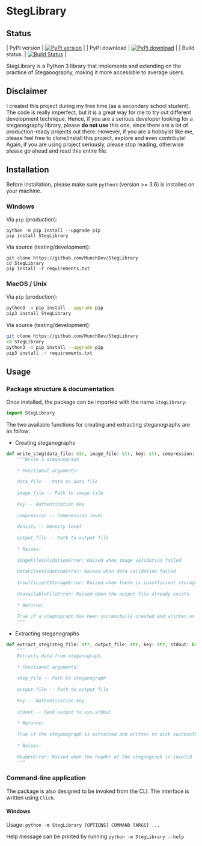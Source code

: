 # StegLibrary

## Status

| PyPI version  | [![PyPi version](https://pypip.in/v/StegLibrary/badge.png)](https://crate.io/packages/StegLibrary/)                       |
| PyPI download | [![PyPi download](https://pypip.in/d/StegLibrary/badge.png)](https://crate.io/packages/StegLibrary/)                      |
| Build status. | [![Build Status](https://travis-ci.com/MunchDev/StegLibrary.svg?branch=main)](https://travis-ci.com/MunchDev/StegLibrary) |

StegLibrary is a Python 3 library that implements and extending on the practice of
Steganography, making it more accessible to average users.

## Disclaimer

I created this project during my free time (as a secondary school student). The code is really imperfect, but it is a great way
for me to try out different development technique. Hence, if you are a serious developer looking for a steganography library,
please **do not use** this one, since there are a lot of production-ready projects out there. However, if you are a hobbyist
like me, please feel free to clone/install this project, explore and even contribute! Again, if you are using project seriously,
please stop reading, otherwise please go ahead and read this entire file.

## Installation

Before installation, please make sure `python3` (version >= 3.6) is installed on your machine.

### Windows

Via `pip` (production):

```
python -m pip install --upgrade pip
pip install StegLibrary
```

Via source (testing/development):
```
git clone https://github.com/MunchDev/StegLibrary
cd StegLibrary
pip install -r requirements.txt
```

### MacOS / Unix

Via `pip` (production):

```bash
python3 -m pip install --upgrade pip
pip3 install StegLibrary
```

Via source (testing/development):

```bash
git clone https://github.com/MunchDev/StegLibrary
cd StegLibrary
python3 -m pip install --upgrade pip
pip3 install -r requirements.txt
```

## Usage

### Package structure & documentation

Once installed, the package can be imported with the name `StegLibrary`:

```python
import StegLibrary
```

The two available functions for creating and extracting steganographs are as follow:

* Creating steganographs

```python
def write_steg(data_file: str, image_file: str, key: str, compression: int, density: int, output_file: str) -> bool:
    """Write a steganograph
       
    * Positional arguments:
    
    data_file -- Path to data file
       
    image_file -- Path to image file
       
    key -- Authentication key
       
    compression -- Compression level
       
    density -- Density level
       
    output_file -- Path to output file
       
    * Raises:
       
    ImageFileValidationError: Raised when image validation failed
       
    DataFileValidationError: Raised when data validation failed
       
    InsufficientStorageError: Raised when there is insufficient storage
       
    UnavailableFileError: Raised when the output file already exists
       
    * Returns:
       
    True if a stegnograph has been successfully created and written on disks
    """
```

* Extracting steganographs

```python
def extract_steg(steg_file: str, output_file: str, key: str, stdout: bool = False) -> bool:
    """
    Extracts data from steganograph.
    
    * Positional arguments:
    
    steg_file -- Path to steganograph
    
    output_file -- Path to output file
    
    key -- Authentication key
    
    stdout -- Send output to sys.stdout
    
    * Returns:
    
    True if the steganograph is extracted and written to disk successfully
    
    * Raises:
    
    HeaderError: Raised when the header of the stegnograph is invalid
    """
```

### Command-line application

The package is also designed to be invoked from the CLI. The interface is written using `Click`.

#### Windows

Usage: `python -m StegLibrary [OPTIONS] COMMAND [ARGS] ...`

Help message can be printed by running `python -m StegLibrary --help`
